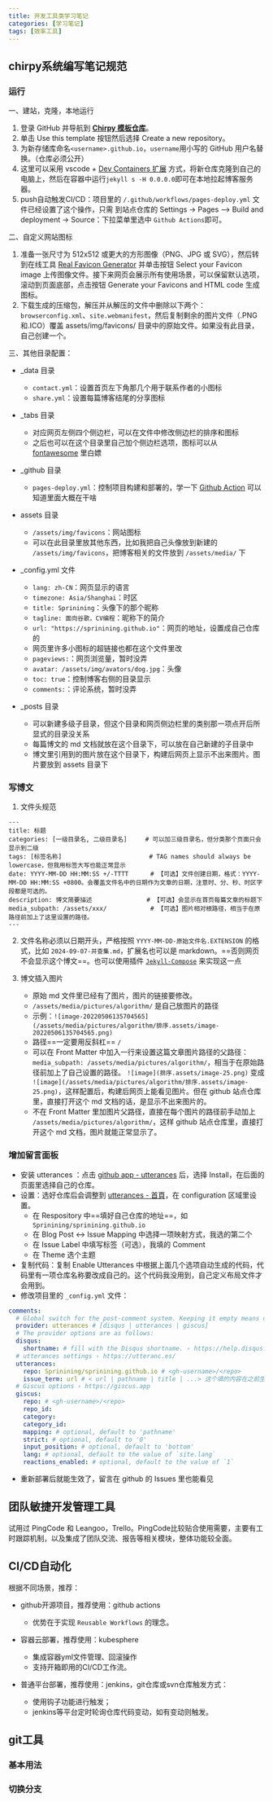 ```yaml
---
title: 开发工具类学习笔记
categories: [学习笔记]
tags: [效率工具]
---
```



## chirpy系统编写笔记规范

### 运行
一、建站，克隆，本地运行
1. 登录 GitHub 并导航到 [**Chirpy 模板仓库**](https://github.com/cotes2020/chirpy-starter)。
2. 单击 Use this template 按钮然后选择 Create a new repository。
3. 为新存储库命名`<username>.github.io`，`username`用小写的 GitHub 用户名替换。（仓库必须公开）
4. 这里可以采用 vscode + [Dev Containers 扩展](https://marketplace.visualstudio.com/items?itemName=ms-vscode-remote.remote-containers) 方式，将新仓库克隆到自己的电脑上，然后在容器中运行`jekyll s -H 0.0.0.0`即可在本地拉起博客服务器。
5. push自动触发CI/CD：项目里的 `/.github/workflows/pages-deploy.yml` 文件已经设置了这个操作，只需 到站点仓库的 Settings -> Pages —> Build and deployment -> Source：下拉菜单里选中 `Github Actions`即可。


二、自定义网站图标
1. 准备一张尺寸为 512x512 或更大的方形图像（PNG、JPG 或 SVG），然后转到在线工具 [Real Favicon Generator](https://realfavicongenerator.net/) 并单击按钮 Select your Favicon image 上传图像文件。接下来网页会展示所有使用场景，可以保留默认选项，滚动到页面底部，点击按钮 Generate your Favicons and HTML code 生成图标。
2. 下载生成的压缩包，解压并从解压的文件中删除以下两个：`browserconfig.xml`、`site.webmanifest`，然后复制剩余的图片文件（.PNG和.ICO）覆盖 assets/img/favicons/ 目录中的原始文件。如果没有此目录，自己创建一个。

三、其他目录配置：
* _data 目录
    - `contact.yml`：设置首页左下角那几个用于联系作者的小图标
    - `share.yml`：设置每篇博客结尾的分享图标

* _tabs 目录
    - 对应网页左侧四个侧边栏，可以在文件中修改侧边栏的排序和图标
    - 之后也可以在这个目录里自己加个侧边栏选项，图标可以从 [fontawesome](https://fontawesome.com/) 里白嫖

* _github 目录
    - `pages-deploy.yml`：控制项目构建和部署的，学一下 [Github Action](https://docs.github.com/zh/actions) 可以知道里面大概在干啥

* assets 目录
    - `/assets/img/favicons`：网站图标
    - 可以在此目录里放其他东西，比如我把自己头像放到新建的 `/assets/img/favicons`，把博客相关的文件放到 `/assets/media/` 下

* _config.yml 文件
    - `lang: zh-CN`：网页显示的语言
    - `timezone: Asia/Shanghai`：时区
    - `title: Sprinining`：头像下的那个昵称
    - `tagline: 面向谷歌，CV编程`：昵称下的简介
    - `url: "https://sprinining.github.io"`：网页的地址，设置成自己仓库的
    - 网页里许多小图标的超链接也都在这个文件里改
    - `pageviews:`：网页浏览量，暂时没弄
    - `avatar: /assets/img/avators/dog.jpg`：头像
    - `toc: true`：控制博客右侧的目录显示
    - `comments:`：评论系统，暂时没弄

* _posts 目录

    - 可以新建多级子目录，但这个目录和网页侧边栏里的类别那一项点开后所显式的目录没关系
    - 每篇博文的 md 文档就放在这个目录下，可以放在自己新建的子目录中
    - 博文里引用到的图片放在这个目录下，构建后网页上显示不出来图片。图片要放到 assets 目录下

### 写博文

1. 文件头规范
```shell
---
title: 标题
categories: [一级目录名, 二级目录名]     # 可以加三级目录名，但分类那个页面只会显示到二级
tags: [标签名称]                        # TAG names should always be lowercase，但我用标签大写也能正常显示
date: YYYY-MM-DD HH:MM:SS +/-TTTT      # 【可选】文件创建日期，格式：YYYY-MM-DD HH:MM:SS +0800。会覆盖文件名中的日期作为文章的日期，注意时、分、秒、时区字段都是可选的。
description: 博文简要描述               # 【可选】会显示在首页每篇文章的标题下
media_subpath: /assets/xxx/            # 【可选】图片相对根路径，相当于在原路径前加上了这里设置的路径。
---
```

2. 文件名称必须以日期开头，严格按照 `YYYY-MM-DD-原始文件名.EXTENSION` 的格式，比如 `2024-09-07-并查集.md`，扩展名也可以是 markdown。==否则网页不会显示这个博文==。也可以使用插件 [`Jekyll-Compose`](https://github.com/jekyll/jekyll-compose) 来实现这一点

3. 博文插入图片

    - 原始 md 文件里已经有了图片，图片的链接要修改。
    - `/assets/media/pictures/algorithm/` 是自己放图片的路径
    - 示例：`![image-20220506135704565](/assets/media/pictures/algorithm/排序.assets/image-20220506135704565.png)`
    - 路径==一定要用反斜杠== `/`
    - 可以在 Front Matter 中加入一行来设置这篇文章图片路径的父路径：
    `media_subpath: /assets/media/pictures/algorithm/`，相当于在原始路径前加上了自己设置的路径。
    `![image](排序.assets/image-25.png)` 变成 `![image](/assets/media/pictures/algorithm/排序.assets/image-25.png)`，这样配置后，构建后网页上能看见图片。但在 github 站点仓库里，直接打开这个 md 文档的话，是显示不出来图片的。
    - 不在 Front Matter 里加图片父路径，直接在每个图片的路径前手动加上 `/assets/media/pictures/algorithm/`，这样 github 站点仓库里，直接打开这个 md 文档，图片就能正常显示了。

### 增加留言面板

- 安装 utterances ：点击 [github app - utterances](https://github.com/apps/utterances) 后，选择 Install，在后面的页面里选择自己的仓库。
- 设置：选好仓库后会调整到 [utterances - 首頁](https://utteranc.es/)，在 configuration 区域里设置。
  - 在 Respository 中==填好自己仓库的地址==，如 `Sprinining/sprinining.github.io`
  - 在 Blog Post ↔️ Issue Mapping 中选择一项映射方式，我选的第二个
  - 在 Issue Label 中填写标签（可选），我填的 Comment
  - 在 Theme 选个主题
- 复制代码：复制 Enable Utterances 中根据上面几个选项自动生成的代码，代码里有一项仓库名称要改成自己的。这个代码我没用到，自己定义布局文件才会用到。
- 修改项目里的 `_config.yml` 文件：

```yml
comments:
  # Global switch for the post-comment system. Keeping it empty means disabled.
  provider: utterances # [disqus | utterances | giscus]
  # The provider options are as follows:
  disqus:
    shortname: # fill with the Disqus shortname. › https://help.disqus.com/en/articles/1717111-what-s-a-shortname
  # utterances settings › https://utteranc.es/
  utterances:
    repo: Sprinining/sprinining.github.io # <gh-username>/<repo>
    issue_term: url # < url | pathname | title | ...> 这个填的内容在之前生成的代码里也有
  # Giscus options › https://giscus.app
  giscus:
    repo: # <gh-username>/<repo>
    repo_id:
    category:
    category_id:
    mapping: # optional, default to 'pathname'
    strict: # optional, default to '0'
    input_position: # optional, default to 'bottom'
    lang: # optional, default to the value of `site.lang`
    reactions_enabled: # optional, default to the value of `1`
```

- 重新部署后就能生效了，留言在 github 的 Issues 里也能看见



## 团队敏捷开发管理工具

试用过 PingCode 和 Leangoo，Trello。PingCode比较贴合使用需要，主要有工时跟踪机制，以及集成了团队交流、报告等相关模块，整体功能较全面。


## CI/CD自动化

根据不同场景，推荐：

* github开源项目，推荐使用：github actions
    * 优势在于实现 `Reusable Workflows` 的理念。

* 容器云部署，推荐使用：kubesphere
    * 集成容器yml文件管理、回滚操作
    * 支持开箱即用的CI/CD工作流。

* 普通平台部署，推荐使用：jenkins，git仓库或svn仓库触发方式：
    * 使用钩子功能进行触发；
    * jenkins等平台定时轮询仓库代码变动，如有变动则触发。


## git工具

### 基本用法

### 切换分支
